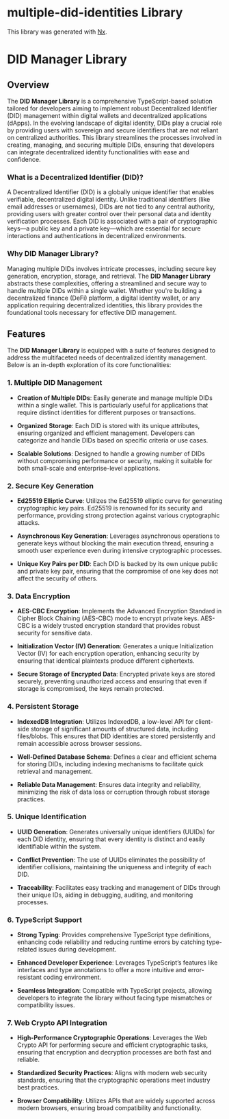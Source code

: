 # multiple-did-identities Library

This library was generated with [Nx](https://nx.dev).

# DID Manager Library

## Overview

The **DID Manager Library** is a comprehensive TypeScript-based solution tailored for developers aiming to implement robust Decentralized Identifier (DID) management within digital wallets and decentralized applications (dApps). In the evolving landscape of digital identity, DIDs play a crucial role by providing users with sovereign and secure identifiers that are not reliant on centralized authorities. This library streamlines the processes involved in creating, managing, and securing multiple DIDs, ensuring that developers can integrate decentralized identity functionalities with ease and confidence.

### What is a Decentralized Identifier (DID)?

A Decentralized Identifier (DID) is a globally unique identifier that enables verifiable, decentralized digital identity. Unlike traditional identifiers (like email addresses or usernames), DIDs are not tied to any central authority, providing users with greater control over their personal data and identity verification processes. Each DID is associated with a pair of cryptographic keys—a public key and a private key—which are essential for secure interactions and authentications in decentralized environments.

### Why DID Manager Library?

Managing multiple DIDs involves intricate processes, including secure key generation, encryption, storage, and retrieval. The **DID Manager Library** abstracts these complexities, offering a streamlined and secure way to handle multiple DIDs within a single wallet. Whether you're building a decentralized finance (DeFi) platform, a digital identity wallet, or any application requiring decentralized identities, this library provides the foundational tools necessary for effective DID management.

## Features

The **DID Manager Library** is equipped with a suite of features designed to address the multifaceted needs of decentralized identity management. Below is an in-depth exploration of its core functionalities:

### 1. **Multiple DID Management**

- **Creation of Multiple DIDs**: Easily generate and manage multiple DIDs within a single wallet. This is particularly useful for applications that require distinct identities for different purposes or transactions.
- **Organized Storage**: Each DID is stored with its unique attributes, ensuring organized and efficient management. Developers can categorize and handle DIDs based on specific criteria or use cases.

- **Scalable Solutions**: Designed to handle a growing number of DIDs without compromising performance or security, making it suitable for both small-scale and enterprise-level applications.

### 2. **Secure Key Generation**

- **Ed25519 Elliptic Curve**: Utilizes the Ed25519 elliptic curve for generating cryptographic key pairs. Ed25519 is renowned for its security and performance, providing strong protection against various cryptographic attacks.
- **Asynchronous Key Generation**: Leverages asynchronous operations to generate keys without blocking the main execution thread, ensuring a smooth user experience even during intensive cryptographic processes.

- **Unique Key Pairs per DID**: Each DID is backed by its own unique public and private key pair, ensuring that the compromise of one key does not affect the security of others.

### 3. **Data Encryption**

- **AES-CBC Encryption**: Implements the Advanced Encryption Standard in Cipher Block Chaining (AES-CBC) mode to encrypt private keys. AES-CBC is a widely trusted encryption standard that provides robust security for sensitive data.

- **Initialization Vector (IV) Generation**: Generates a unique Initialization Vector (IV) for each encryption operation, enhancing security by ensuring that identical plaintexts produce different ciphertexts.

- **Secure Storage of Encrypted Data**: Encrypted private keys are stored securely, preventing unauthorized access and ensuring that even if storage is compromised, the keys remain protected.

### 4. **Persistent Storage**

- **IndexedDB Integration**: Utilizes IndexedDB, a low-level API for client-side storage of significant amounts of structured data, including files/blobs. This ensures that DID identities are stored persistently and remain accessible across browser sessions.

- **Well-Defined Database Schema**: Defines a clear and efficient schema for storing DIDs, including indexing mechanisms to facilitate quick retrieval and management.

- **Reliable Data Management**: Ensures data integrity and reliability, minimizing the risk of data loss or corruption through robust storage practices.

### 5. **Unique Identification**

- **UUID Generation**: Generates universally unique identifiers (UUIDs) for each DID identity, ensuring that every identity is distinct and easily identifiable within the system.

- **Conflict Prevention**: The use of UUIDs eliminates the possibility of identifier collisions, maintaining the uniqueness and integrity of each DID.

- **Traceability**: Facilitates easy tracking and management of DIDs through their unique IDs, aiding in debugging, auditing, and monitoring processes.

### 6. **TypeScript Support**

- **Strong Typing**: Provides comprehensive TypeScript type definitions, enhancing code reliability and reducing runtime errors by catching type-related issues during development.

- **Enhanced Developer Experience**: Leverages TypeScript’s features like interfaces and type annotations to offer a more intuitive and error-resistant coding environment.

- **Seamless Integration**: Compatible with TypeScript projects, allowing developers to integrate the library without facing type mismatches or compatibility issues.

### 7. **Web Crypto API Integration**

- **High-Performance Cryptographic Operations**: Leverages the Web Crypto API for performing secure and efficient cryptographic tasks, ensuring that encryption and decryption processes are both fast and reliable.

- **Standardized Security Practices**: Aligns with modern web security standards, ensuring that the cryptographic operations meet industry best practices.

- **Browser Compatibility**: Utilizes APIs that are widely supported across modern browsers, ensuring broad compatibility and functionality.
